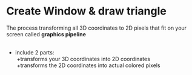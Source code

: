 # Create Window & draw triangle

The process transforming all 3D coordinates to 2D pixels that fit on your screen called <strong>graphics pipeline </strong><br/>
<br/>

-   include 2 parts:<br/>
    &nbsp;+transforms your 3D coordinates into 2D coordinates<br/>
    &nbsp;+transforms the 2D coordinates into actual colored pixels<br/>
